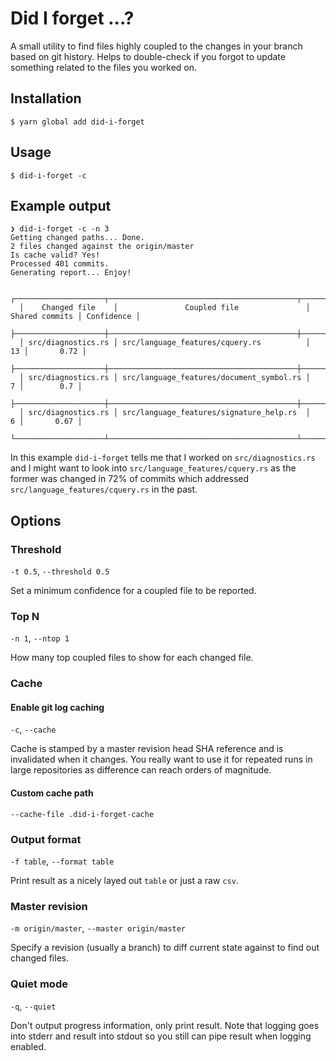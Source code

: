 # Did I forget ...?

A small utility to find files highly coupled to the changes in your branch based on git history.
Helps to double-check if you forgot to update something related to the files you worked on.

## Installation

```
$ yarn global add did-i-forget
```

## Usage

```
$ did-i-forget -c
```

## Example output

```
❯ did-i-forget -c -n 3
Getting changed paths... Done.
2 files changed against the origin/master
Is cache valid? Yes!
Processed 401 commits.
Generating report... Enjoy!

  ┌────────────────────┬──────────────────────────────────────────┬────────────────┬────────────┐
  │    Changed file    │               Coupled file               │ Shared commits │ Confidence │
  ├────────────────────┼──────────────────────────────────────────┼────────────────┼────────────┤
  │ src/diagnostics.rs │ src/language_features/cquery.rs          │             13 │       0.72 │
  ├────────────────────┼──────────────────────────────────────────┼────────────────┼────────────┤
  │ src/diagnostics.rs │ src/language_features/document_symbol.rs │              7 │        0.7 │
  ├────────────────────┼──────────────────────────────────────────┼────────────────┼────────────┤
  │ src/diagnostics.rs │ src/language_features/signature_help.rs  │              6 │       0.67 │
  └────────────────────┴──────────────────────────────────────────┴────────────────┴────────────┘
```
In this example `did-i-forget` tells me that I worked on `src/diagnostics.rs` and I might want to look into `src/language_features/cquery.rs` as the former was changed in 72% of commits which addressed `src/language_features/cquery.rs` in the past.

## Options

### Threshold

`-t 0.5`, `--threshold 0.5`

Set a minimum confidence for a coupled file to be reported.

### Top N

`-n 1`, `--ntop 1`

How many top coupled files to show for each changed file.

### Cache

#### Enable git log caching

`-c`, `--cache`

Cache is stamped by a master revision head SHA reference and is invalidated when it changes.
You really want to use it for repeated runs in large repositories as difference can reach orders of magnitude.

#### Custom cache path

`--cache-file .did-i-forget-cache`

### Output format

`-f table`, `--format table`

Print result as a nicely layed out `table` or just a raw `csv`.

### Master revision

`-m origin/master`, `--master origin/master`

Specify a revision (usually a branch) to diff current state against to find out changed files.

### Quiet mode

`-q`, `--quiet`

Don't output progress information, only print result.
Note that logging goes into stderr and result into stdout so you still can pipe result when logging enabled.
